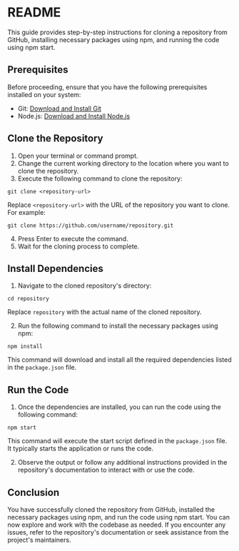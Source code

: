 # README

This guide provides step-by-step instructions for cloning a repository from GitHub, installing necessary packages using npm, and running the code using npm start.

## Prerequisites

Before proceeding, ensure that you have the following prerequisites installed on your system:

- Git: [Download and Install Git](https://git-scm.com/downloads)
- Node.js: [Download and Install Node.js](https://nodejs.org/en/download/)

## Clone the Repository

1. Open your terminal or command prompt.
2. Change the current working directory to the location where you want to clone the repository.
3. Execute the following command to clone the repository:

```shell
git clone <repository-url>
```

Replace `<repository-url>` with the URL of the repository you want to clone. For example:

```shell
git clone https://github.com/username/repository.git
```

4. Press Enter to execute the command.
5. Wait for the cloning process to complete.

## Install Dependencies

1. Navigate to the cloned repository's directory:

```shell
cd repository
```

Replace `repository` with the actual name of the cloned repository.

2. Run the following command to install the necessary packages using npm:

```shell
npm install
```

This command will download and install all the required dependencies listed in the `package.json` file.

## Run the Code

1. Once the dependencies are installed, you can run the code using the following command:

```shell
npm start
```

This command will execute the start script defined in the `package.json` file. It typically starts the application or runs the code.

2. Observe the output or follow any additional instructions provided in the repository's documentation to interact with or use the code.

## Conclusion

You have successfully cloned the repository from GitHub, installed the necessary packages using npm, and run the code using npm start. You can now explore and work with the codebase as needed. If you encounter any issues, refer to the repository's documentation or seek assistance from the project's maintainers.
